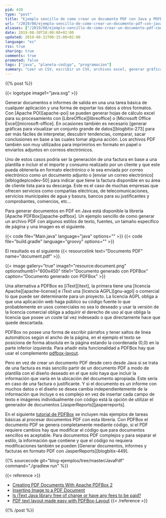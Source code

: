 ```yaml
---
pid: 430
type: "post"
title: "Ejemplo sencillo de como crear un documento PDF con Java y PDFBox"
url: "/2019/08/ejemplo-sencillo-de-como-crear-un-documento-pdf-con-java-y-pdfbox/"
aliases: ["/2019/08/ejemplo-sencillo-de-como-crear-un-documento-pdf-con-pdfbox/"] 
date: 2019-08-30T18:00:00+02:00
updated: 2019-08-31T00:15:00+02:00
language: "es"
rss: true
sharing: true
comments: true
promoted: false
tags: ["java", "planeta-codigo", "programacion"]
summary: "Leer un CSV, escribir un CSV, archivos excel, generar gráficas para visualizar datos junto con generar documentos PDF son tareas comunes de las aplicaciones como forma de exportar los datos de la base de datos de una aplicación. Generar un archivo PDF con PDFBox requiere unas pocas lineas de código para documentos con cierta complejidad quizá sea más adecuado usar la librería JasperReports."
---
```


{{% post %}}

{{< logotype image1="java.svg" >}}

Generar documentos e informes de salida en una una tarea básica de cualquier aplicación y una forma de exportar los datos a otros formatos. Con [Apache POI][apache-poi] se pueden generar hojas de cálculo excel para su procesamiento con [LibreOffice][libreoffice] o [Microsoft Office Excel][microsoft-office]. En ocasiones también es necesario [generar gráficas para visualizar un conjunto grande de datos][blogbitix-273] para ser más fáciles de interpretar, descubrir tendencias, comparar, sacar conclusiones en base a las cuales tomar alguna acción. Los archivos PDF también son muy utilizados para imprimirlos en formato en papel o enviarlos adjuntos en correos electrónicos.

Uno de estos casos podría ser la generación de una factura en base a una plantilla e incluir el el importe y consumo realizado por un cliente y que este pueda obtenerla en formato electrónico o le sea enviada por correo electrónico como un documento adjunto o [enviar un correo electrónico][elblogdepicodev-50] para indicar que tiene la factura disponible en su área de cliente lista para su descarga. Este es el caso de muchas empresas que ofrecen servicios como compañías eléctricas, de telecomunicaciones, servicios municipales de agua y basura, bancos para su justificantes y comprobantes, comercios, etc...

Para generar documentos en PDF en Java está disponible la librería [Apache PDFBox][apache-pdfbox]. Un ejemplo sencillo de como generar un archivo PDF con algunos estilos de texto, fuentes, un tamaño específico de página y una imagen es el siguiente.

{{< code file="Main.java" language="java" options="" >}}
{{< code file="build.gradle" language="groovy" options="" >}}

 El resultado es el siguiente {{< resourcelink text="Documento PDF" name="document.pdf" >}}.

{{< image
    gallery="true"
    image1="resource:document.png" optionsthumb1="600x450" title1="Documento generado con PDFBox"
    caption="Documento generado con PDFBox" >}}

Una alternativa a PDFBox es [iText][itext], la primera tiene una [licencia Apache][apache-license] e iText una [licencia AGPL][gnu-agpl] o comercial lo que puede ser determinante para un proyecto. La licencia AGPL obliga a que una aplicación web haga público su código fuente lo que probablemente en usos comerciales no sea lo deseado y usar la versión de la licencia comercial obliga a adquirir el derecho de uso al que obliga la licencia que posee un coste tal vez indeseado o que directamente hace que quede descartada.

PDFBox no posee una forma de escribir párrafos y tener saltos de línea automáticos según el ancho de la página, en el ejemplo el texto se posiciona de forma absoluta en la página estando la coordenada (0,0) en la parte inferior izquierda. Para añadir esta funcionalidad a PDFBox hay que usar el complemento [pdfbox-layout](https://github.com/ralfstuckert/pdfbox-layout).

Pero en vez de crear un documento PDF desde cero desde Java si se trata de una factura es más sencillo partir de un documento PDF a modo de plantilla con el diseño deseado en el que solo haya que incluir la información que varía en la ubicación del documento apropiada. Este sería en caso de una factura o justificante. Y si el documento es un informe con muchos datos o el diseño se desea cambia independientemente de la información que incluye o es complejo en vez de insertar cada campo de texto e imágenes individualmente con código está la opción de utilizar el generador de documentos [JasperReports][jasperreports]. 

En el siguiente [tutorial de PDFBox](https://www.tutorialspoint.com/pdfbox/index.htm) se incluyen más ejemplos de tareas básicas al procesar documentos PDF con esta librería. Con PDFBox el documento PDF se genera completamente mediante código, si el PDF requiere cambios hay que modificar el código que para documentos sencillos es aceptable. Para documentos PDF complejos y para separar el estilo, la información que contiene y que el código no requiera modificaciones también se pueden [Generar documentos, informes y facturas en formato PDF con JasperReports][blogbitix-449].

{{% sourcecode git="blog-ejemplos/tree/master/JavaPdf" command="./gradlew run" %}}

{{< reference >}}
* [Creating PDF Documents With Apache PDFBox 2](https://dzone.com/articles/creating-pdf-documents-with-apache-pdfbox-2)
* [Inserting Image to a PDF Document](https://www.tutorialspoint.com/pdfbox/pdfbox_inserting_image.htm)
* [Is iText Java library free of charge or have any fees to be paid?](https://stackoverflow.com/a/27867740)
* [PDF text layout made easy with PDFBox-Layout](https://hardmockcafe.blogspot.com/2016/04/pdf-text-layout-made-easy-with-pdfbox_17.html)
{{< /reference >}}

{{% /post %}}
